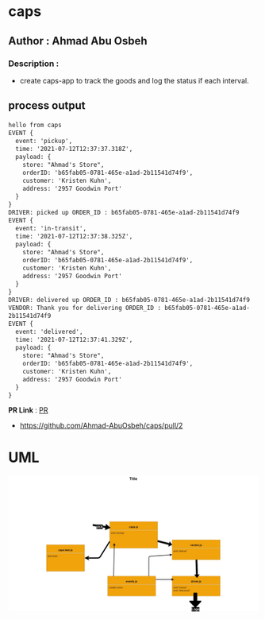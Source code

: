 # caps

## Author : Ahmad Abu Osbeh

### Description :

- create caps-app to track the goods and log the status if each interval.

## process output

```
hello from caps
EVENT {
  event: 'pickup',
  time: '2021-07-12T12:37:37.318Z',
  payload: {
    store: "Ahmad's Store",
    orderID: 'b65fab05-0781-465e-a1ad-2b11541d74f9',
    customer: 'Kristen Kuhn',
    address: '2957 Goodwin Port'
  }
}
DRIVER: picked up ORDER_ID : b65fab05-0781-465e-a1ad-2b11541d74f9
EVENT {
  event: 'in-transit',
  time: '2021-07-12T12:37:38.325Z',
  payload: {
    store: "Ahmad's Store",
    orderID: 'b65fab05-0781-465e-a1ad-2b11541d74f9',
    customer: 'Kristen Kuhn',
    address: '2957 Goodwin Port'
  }
}
DRIVER: delivered up ORDER_ID : b65fab05-0781-465e-a1ad-2b11541d74f9
VENDOR: Thank you for delivering ORDER_ID : b65fab05-0781-465e-a1ad-2b11541d74f9
EVENT {
  event: 'delivered',
  time: '2021-07-12T12:37:41.329Z',
  payload: {
    store: "Ahmad's Store",
    orderID: 'b65fab05-0781-465e-a1ad-2b11541d74f9',
    customer: 'Kristen Kuhn',
    address: '2957 Goodwin Port'
  }
}
```

**PR Link** : [PR](https://github.com/Ahmad-AbuOsbeh/caps/pull/2)

- https://github.com/Ahmad-AbuOsbeh/caps/pull/2

# UML

![caps](images/caps.jpg)
